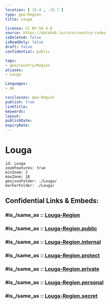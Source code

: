 ```yaml
---
location: [ 15.4 , -15.7 ] 
type: geo-Region
title: Louga

license: CC BY-SA 4.0
source: https://datahub.io/core/country-codes
isDeleted: false
isReadOnly: false
draft: false
confidential: public

tags:
- geo/Country/Region
aliases:
- Louga

Languages:
- de

cssclasses: geo-Region
publish: true
linkTitle: 
keywords: 
layout: 
publishDate: 
expiryDate: 
---
```


# Louga

```leaflet
id: Louga
zoomFeatures: true 
minZoom: 2 
maxZoom: 18
geojsonFolder: ./Louga/
markerFolder: ./Louga/
```


## Confidential Links & Embeds: 

### #is_/same_as :: [Louga-Region](/_Standards/Earth/Continent/Africa/Africa~West/Senegal/regions~Senegal/Louga-Region.md) 

### #is_/same_as :: [Louga-Region.public](/_public/Earth/Continent/Africa/Africa~West/Senegal/regions~Senegal/Louga-Region.public.md) 

### #is_/same_as :: [Louga-Region.internal](/_internal/Earth/Continent/Africa/Africa~West/Senegal/regions~Senegal/Louga-Region.internal.md) 

### #is_/same_as :: [Louga-Region.protect](/_protect/Earth/Continent/Africa/Africa~West/Senegal/regions~Senegal/Louga-Region.protect.md) 

### #is_/same_as :: [Louga-Region.private](/_private/Earth/Continent/Africa/Africa~West/Senegal/regions~Senegal/Louga-Region.private.md) 

### #is_/same_as :: [Louga-Region.personal](/_personal/Earth/Continent/Africa/Africa~West/Senegal/regions~Senegal/Louga-Region.personal.md) 

### #is_/same_as :: [Louga-Region.secret](/_secret/Earth/Continent/Africa/Africa~West/Senegal/regions~Senegal/Louga-Region.secret.md)

